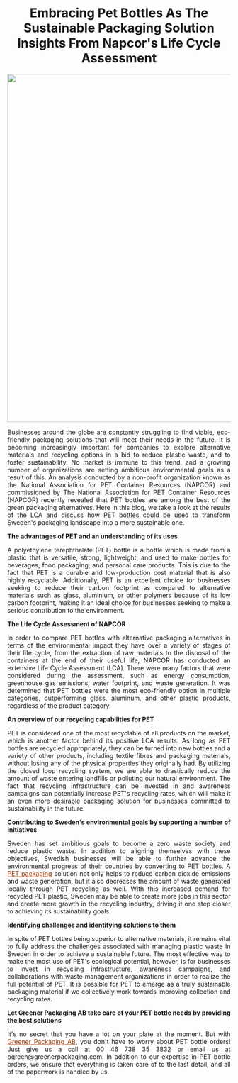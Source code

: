 <h1 style="text-align: center;"><strong>Embracing Pet Bottles As The Sustainable Packaging Solution Insights From Napcor's Life Cycle Assessment</strong></h1>
<p style="text-align: center;"><img src="https://media.caramel.la/ogbJSqBoo?e=0,0,1440,2160&amp;f=webp&amp;r=840" alt="" width="523" height="785" /></p>
<p style="text-align: justify;"><span style="font-weight: 400;">Businesses around the globe are constantly struggling to find viable, eco-friendly packaging solutions that will meet their needs in the future. It is becoming increasingly important for companies to explore alternative materials and recycling options in a bid to reduce plastic waste, and to foster sustainability. No market is immune to this trend, and a growing number of organizations are setting ambitious environmental goals as a result of this. An analysis conducted by a non-profit organization known as the National Association for PET Container Resources (NAPCOR) and commissioned by The National Association for PET Container Resources (NAPCOR) recently revealed that PET bottles are among the best of the green packaging alternatives. Here in this blog, we take a look at the results of the LCA and discuss how PET bottles could be used to transform Sweden's packaging landscape into a more sustainable one.</span></p>
<p style="text-align: justify;"><strong>The advantages of PET and an understanding of its uses</strong></p>
<p style="text-align: justify;"><span style="font-weight: 400;">A polyethylene terephthalate (PET) bottle is a bottle which is made from a plastic that is versatile, strong, lightweight, and used to make bottles for beverages, food packaging, and personal care products. This is due to the fact that PET is a durable and low-production cost material that is also highly recyclable. Additionally, PET is an excellent choice for businesses seeking to reduce their carbon footprint as compared to alternative materials such as glass, aluminium, or other polymers because of its low carbon footprint, making it an ideal choice for businesses seeking to make a serious contribution to the environment.</span></p>
<p style="text-align: justify;"><strong>The Life Cycle Assessment of NAPCOR</strong></p>
<p style="text-align: justify;"><span style="font-weight: 400;">In order to compare PET bottles with alternative packaging alternatives in terms of the environmental impact they have over a variety of stages of their life cycle, from the extraction of raw materials to the disposal of the containers at the end of their useful life, NAPCOR has conducted an extensive Life Cycle Assessment (LCA). There were many factors that were considered during the assessment, such as energy consumption, greenhouse gas emissions, water footprint, and waste generation. It was determined that PET bottles were the most eco-friendly option in multiple categories, outperforming glass, aluminum, and other plastic products, regardless of the product category.</span></p>
<p style="text-align: justify;"><strong>An overview of our recycling capabilities for PET</strong></p>
<p style="text-align: justify;"><span style="font-weight: 400;">PET is considered one of the most recyclable of all products on the market, which is another factor behind its positive LCA results. As long as PET bottles are recycled appropriately, they can be turned into new bottles and a variety of other products, including textile fibres and packaging materials, without losing any of the physical properties they originally had. By utilizing the closed loop recycling system, we are able to drastically reduce the amount of waste entering landfills or polluting our natural environment. The fact that recycling infrastructure can be invested in and awareness campaigns can potentially increase PET's recycling rates, which will make it an even more desirable packaging solution for businesses committed to sustainability in the future.</span></p>
<p style="text-align: justify;"><strong>Contributing to Sweden's environmental goals by supporting a number of initiatives</strong></p>
<p style="text-align: justify;"><span style="font-weight: 400;">Sweden has set ambitious goals to become a zero waste society and reduce plastic waste. In addition to aligning themselves with these objectives, Swedish businesses will be able to further advance the environmental progress of their countries by converting to PET bottles. A </span><span style="text-decoration: underline; color: #993300;"><a style="color: #993300;" href="https://greenerpackaging.com/pet-plastic-bottles-sweden"><span style="font-weight: 400;">PET packaging</span></a></span><span style="font-weight: 400;"> solution not only helps to reduce carbon dioxide emissions and waste generation, but it also decreases the amount of waste generated locally through PET recycling as well. With this increased demand for recycled PET plastic, Sweden may be able to create more jobs in this sector and create more growth in the recycling industry, driving it one step closer to achieving its sustainability goals.</span></p>
<p style="text-align: justify;"><strong>Identifying challenges and identifying solutions to them</strong></p>
<p style="text-align: justify;"><span style="font-weight: 400;">In spite of PET bottles being superior to alternative materials, it remains vital to fully address the challenges associated with managing plastic waste in Sweden in order to achieve a sustainable future. The most effective way to make the most use of PET's ecological potential, however, is for businesses to invest in recycling infrastructure, awareness campaigns, and collaborations with waste management organizations in order to realize the full potential of PET. It is possible for PET to emerge as a truly sustainable packaging material if we collectively work towards improving collection and recycling rates.</span></p>
<p style="text-align: justify;"><strong>Let Greener Packaging AB take care of your PET bottle needs by providing the best solutions</strong></p>
<p style="text-align: justify;"><span style="font-weight: 400;">It's no secret that you have a lot on your plate at the moment. But with </span><span style="text-decoration: underline; color: #993300;"><a style="color: #993300;" href="https://greenerpackaging.com"><span style="font-weight: 400;">Greener Packaging AB</span></a></span><span style="font-weight: 400;">, you don't have to worry about PET bottle orders! Just give us a call at 00 46 738 35 3832 or email us at ogreen@greenerpackaging.com. In addition to our expertise in PET bottle orders, we ensure that everything is taken care of to the last detail, and all of the paperwork is handled by us.</span></p>
